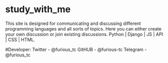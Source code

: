 # study_with_me

This site is designed for communicating and discussing different programming languages and all sorts of topics. Here you can either create your own discussion or join existing discussions.
Python | Django | JS | API | CSS | HTML.

#Developer:
Twitter - @furious_tc
GitHUB - @furious-tc
Telegram - @furious_tc
